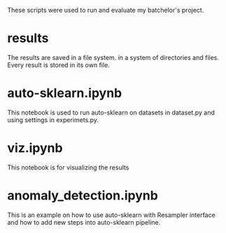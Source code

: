 These scripts were used to run and evaluate my batchelor's project.
# results
The results are saved in a file system. in a system of directories and files. Every result is stored in its own file.
# auto-sklearn.ipynb
This notebook is used to run auto-sklearn on datasets in dataset.py and using settings in experimets.py.
# viz.ipynb
This notebook is for visualizing the results
# anomaly_detection.ipynb
This is an example on how to use auto-sklearn with Resampler interface and how to add new steps into auto-sklearn pipeline.
